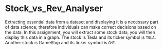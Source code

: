 # Stock_vs_Rev_Analyser
Extracting essential data from a dataset and displaying it is a necessary part of data science; therefore individuals can make correct decisions based on the data. In this assignment, you will extract some stock data, you will then display this data in a graph. 
The stock is Tesla and its ticker symbol is `TSLA`.
Another stock is GameStop and its ticker symbol is `GME`.
